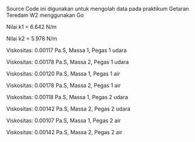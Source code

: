Source Code ini digunakan untuk mengolah data pada praktikum Getaran Teredam W2 menggunakan Go

Nilai k1 = 6.642 N/m

Nilai k2 = 5.978 N/m

Viskositas: 0.00117 Pa.S, Massa 1, Pegas 1 udara

Viskositas: 0.00178 Pa.S, Massa 2, Pegas 1 udara

Viskositas: 0.00120 Pa.S, Massa 1, Pegas 1 air

Viskositas: 0.00178 Pa.S, Massa 2, Pegas 1 air

Viskositas: 0.00118 Pa.S, Massa 1, Pegas 2 udara

Viskositas: 0.00142 Pa.S, Massa 2, Pegas 2 udara

Viskositas: 0.00107 Pa.S, Massa 1, Pegas 2 air

Viskositas: 0.00142 Pa.S, Massa 2, Pegas 2 air
